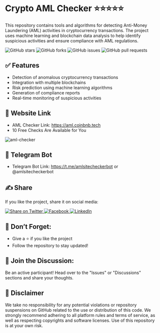 # Crypto AML Checker ⭐⭐⭐⭐⭐
This repository contains tools and algorithms for detecting Anti-Money Laundering (AML) activities in cryptocurrency transactions. The project uses machine learning and blockchain data analysis to help identify suspicious activities and ensure compliance with AML regulations.

![GitHub stars](https://img.shields.io/github/stars/AMLChecker/crypto-aml-check?style=flat-square) ![GitHub forks](https://img.shields.io/github/forks/AMLChecker/crypto-aml-check?style=flat)
![GitHub issues](https://img.shields.io/github/issues/AMLChecker/crypto-aml-check) ![GitHub pull requests](https://img.shields.io/github/issues-pr/AMLChecker/crypto-aml-check)

## ✅ Features
- Detection of anomalous cryptocurrency transactions
- Integration with multiple blockchains
- Risk prediction using machine learning algorithms
- Generation of compliance reports
- Real-time monitoring of suspicious activities

## 🔗 Website Link
- AML Checker Link: https://aml.coinbnb.tech
- 10 Free Checks Are Available for You
  
![aml-checker](https://github.com/user-attachments/assets/d20d26f4-722e-4552-a491-d7cbf136589d)

## 🤖 Telegram Bot
- Telegram Bot Link: https://t.me/amlsitecheckerbot or @amlsitecheckerbot

## ✍ Share
If you like the project, share it on social media:

<a href="https://twitter.com/intent/tweet?url=https://github.com/AMLChecker/crypto-aml-check&text=Check out this awesome repository AML Crypto Checker on GitHub!" target="_blank">
    <img src="https://img.shields.io/twitter/url?url=https%3A%2F%2Fgithub.com%2FAMLChecker" alt="Share on Twitter" />
</a>
<a href="https://www.facebook.com/sharer/sharer.php?u=https://github.com/AMLChecker/crypto-aml-check" target="_blank">
    <img src="https://img.shields.io/badge/Share_on-Facebook-blue" alt="Facebook" />
</a>
<a href="https://www.linkedin.com/shareArticle?mini=true&url=https://github.com/AMLChecker/crypto-aml-check&title=AMLChecker&summary=Check out this awesome repository AML Crypto Checker on GitHub!" target="_blank">
    <img src="https://img.shields.io/badge/Share_on-LinkedIn-blue" alt="LinkedIn" />
</a>

## 📌 Don’t Forget:
- Give a ⭐️ if you like the project
- Follow the repository to stay updated!

## 🤝 Join the Discussion:
Be an active participant! Head over to the "Issues" or "Discussions" sections and share your thoughts.

## 🔔 Disclaimer
We take no responsibility for any potential violations or repository suspensions on GitHub related to the use or distribution of this code. We strongly recommend adhering to all platform rules and terms of service, as well as respecting copyrights and software licenses. Use of this repository is at your own risk.
